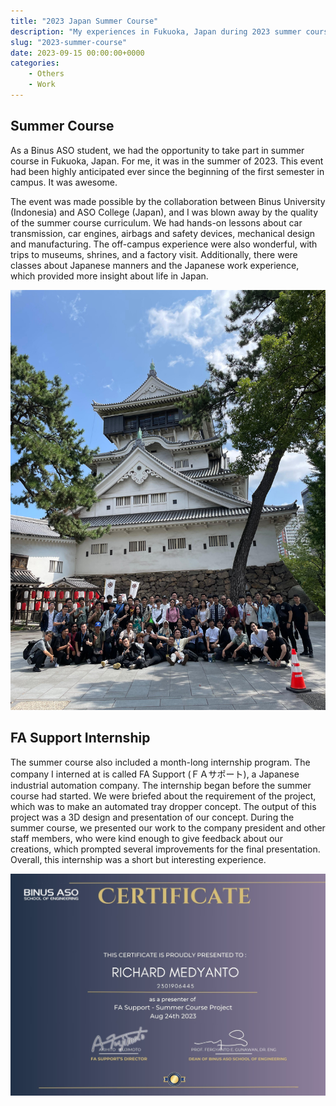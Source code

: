 ```yaml
---
title: "2023 Japan Summer Course"
description: "My experiences in Fukuoka, Japan during 2023 summer course."
slug: "2023-summer-course"
date: 2023-09-15 00:00:00+0000
categories:
    - Others
    - Work
---
```


## Summer Course

As a Binus ASO student, we had the opportunity to take part in summer course in Fukuoka, Japan. For me, it was in the summer of 2023. This event had been highly anticipated ever since the beginning of the first  semester in campus. It was awesome.

The event was made possible by the collaboration between Binus University (Indonesia) and ASO College (Japan), and I was blown away by the quality of the summer course curriculum. We had hands-on lessons about car transmission, car engines, airbags and safety devices, mechanical design and manufacturing. The off-campus experience were also wonderful, with trips to museums, shrines, and a factory visit. Additionally, there were classes about Japanese manners and the Japanese work experience, which provided more insight about life in Japan. 

![A visit to Kokura Castle](summer-course.jpg)

## FA Support Internship

The summer course also included a month-long internship program. The company I interned at is called FA Support (ＦＡサポート), a Japanese industrial automation company. The internship began before the summer course had started. We were briefed about the requirement of the project, which was to make an automated tray dropper concept. The output of this project was a 3D design and presentation of our concept. During the summer course, we presented our work to the company president and other staff members, who were kind enough to give feedback about our creations, which prompted several improvements for the final presentation. Overall, this internship was a short but interesting experience.

![Certificate for the internship](summer_course_certificate.jpg)